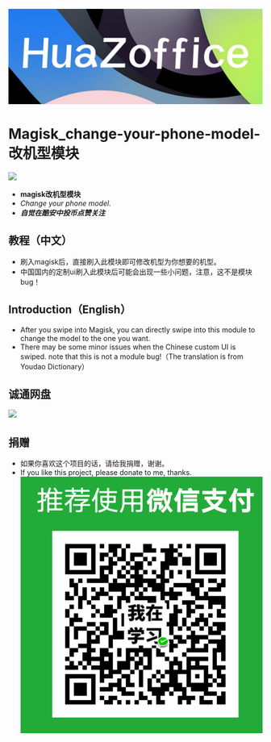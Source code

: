 ![](image/logo.jpg)

# Magisk_change-your-phone-model-改机型模块
[![](https://img.shields.io/badge/HuaZoffice-MyCoolapk-green)](http://www.coolapk.com/u/3752133)
- **magisk改机型模块**
- *Change your phone model.*
- ***自觉在酷安中投币点赞关注***
## 教程（中文）
- 刷入magisk后，直接刷入此模块即可修改机型为你想要的机型。
- 中国国内的定制ui刷入此模块后可能会出现一些小问题，注意，这不是模块bug！
## Introduction（English）
- After you swipe into Magisk, you can directly swipe into this module to change the model to the one you want.
- There may be some minor issues when the Chinese custom UI is swiped. note that this is not a module bug!（The translation is from Youdao Dictionary）
## 诚通网盘
[![](https://img.shields.io/badge/ctfile-download（password：7455）-blue)](https://url27.ctfile.com/d/31252227-44557030-caa8c0)
## 捐赠
- 如果你喜欢这个项目的话，请给我捐赠，谢谢。
- If you like this project, please donate to me, thanks.
![](image/juanzeng.png)
